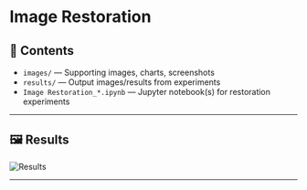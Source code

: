 # Image Restoration

## 📌 Contents

- `images/` — Supporting images, charts, screenshots  
- `results/` — Output images/results from experiments  
- `Image Restoration_*.ipynb` — Jupyter notebook(s) for restoration experiments

---

## 🖼️ Results

![Results](https://github.com/yash-9811/projects-assets/blob/main/loss_values.png?raw=true)

---
